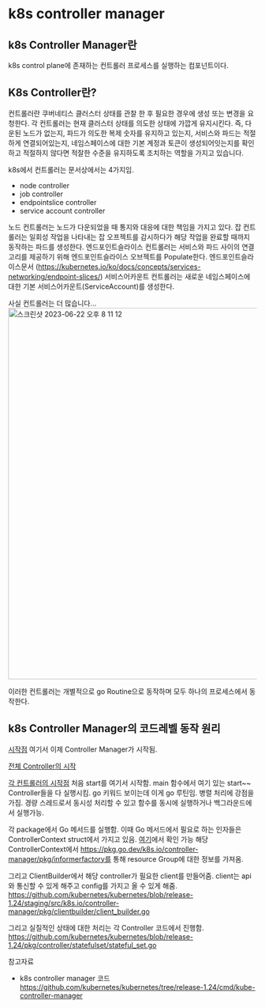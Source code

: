# k8s controller manager

## k8s Controller Manager란
k8s control plane에 존재하는 컨트롤러 프로세스를 실행하는 컴포넌트이다.

## K8s Controller란?

컨트롤러란 쿠버네티스 클러스터 상태를 관찰 한 후 필요한 경우에 생성 또는 변경을 요청한다. 각 컨트롤러는 현재 클러스터 상태를 의도한 상태에 가깝게 유지시킨다. 즉, 다운된 노드가 없는지, 파드가 의도한 복제 숫자를 유지하고 있는지, 서비스와 파드는 적절하게 연결되어있는지, 네임스페이스에 대한 기본 계정과 토큰이 생성되어잇는지를 확인하고 적절하지 않다면 적잘한 수준을 유지하도록 조치하는 역할을 가지고 있습니다.


k8s에서 컨트롤러는 문서상에서는 4가지임.
- node controller
- job controller
- endpointslice controller
- service account controller

노드 컨트롤러는 노드가 다운되었을 때 통지와 대응에 대한 책임을 가지고 있다.
잡 컨트롤러는 일회성 작업을 나타내는 잡 오프젝트를 감시하다가 해당 작업을 완료할 때까지 동작하는 파드를 생성한다.
엔드포인트슬라이스 컨트롤러는 서비스와 파드 사이의 연결고리를 제공하기 위해 엔드포인트슬라이스 오브젝트를 Populate한다. 
엔드포인트슬라이스문서 (https://kubernetes.io/ko/docs/concepts/services-networking/endpoint-slices/) 
서비스어카운트 컨트롤러는 새로운 네임스페이스에 대한 기본 서비스어카운트(ServiceAccount)를 생성한다.

사실 컨트롤러는 더 많습니다... <img width="751" alt="스크린샷 2023-06-22 오후 8 11 12" src="https://github.com/namsick96/GCP-k8s-study/assets/61309514/9b6b8182-c8a7-4a63-8589-50255ebe4abf">

이러한 컨트롤러는 개별적으로 go Routine으로 동작하며 모두 하나의 프로세스에서 동작한다.


## k8s Controller Manager의 코드레벨 동작 원리
[시작점](https://github.com/kubernetes/kubernetes/blob/release-1.24/cmd/kube-controller-manager/app/controllermanager.go#L104)
여기서 이제 Controller Manager가 시작됨.

[전체 Controller의 시작](https://github.com/kubernetes/kubernetes/blob/3e2840400880d7e698fdb390a9cb8eef08464ce9/cmd/kube-controller-manager/app/controllermanager.go#LL428C14-L428C14)

[각 컨트롤러의 시작점](https://github.com/kubernetes/kubernetes/blob/release-1.24/cmd/kube-controller-manager/app/apps.go#L58)
처음 start를 여기서 시작함.
main 함수에서 여기 있는 start~~ Controller들을 다 실행시킴. go 키워드 보이는데 이게 go 루틴임. 병렬 처리에 강점을 가짐. 경량 스레드로서 동시성 처리할 수 있고 함수를 동시에 실행하거나 백그라운드에서 실행가능. 

각 package에서 Go 메서드를 실행함. 
이때 Go 메서드에서 필요로 하는 인자들은 ControllerContext struct에서 가지고 있음. [여기](https://github.com/kubernetes/kubernetes/blob/release-1.24/cmd/kube-controller-manager/app/controllermanager.go#L335)에서 확인 가능
해당 ControllerContext에서 https://pkg.go.dev/k8s.io/controller-manager/pkg/informerfactory를 통해 resource Group에 대한 정보를 가져옴.

그리고 ClientBuilder에서 해당 controller가 필요한 client를 만들어줌. client는 api와 통신할 수 있게 해주고 config를 가지고 올 수 있게 해줌.
https://github.com/kubernetes/kubernetes/blob/release-1.24/staging/src/k8s.io/controller-manager/pkg/clientbuilder/client_builder.go

그리고 실질적인 상태에 대한 처리는 각 Controller 코드에서 진행함.
https://github.com/kubernetes/kubernetes/blob/release-1.24/pkg/controller/statefulset/stateful_set.go

참고자료
- k8s controller manager 코드 https://github.com/kubernetes/kubernetes/tree/release-1.24/cmd/kube-controller-manager
